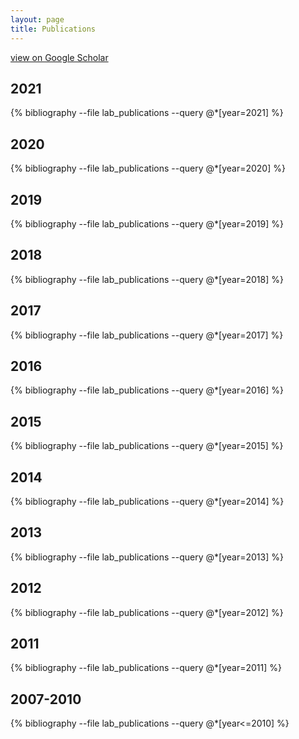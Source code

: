 ```yaml
---
layout: page
title: Publications 
---
```


<a href="https://scholar.google.de/citations?user=ChX0opIAAAAJ&hl=en"> view on Google Scholar </a>

## 2021

{% bibliography --file lab_publications --query @*[year=2021] %}

## 2020

{% bibliography --file lab_publications --query @*[year=2020] %}

## 2019

{% bibliography --file lab_publications --query @*[year=2019] %}

## 2018

{% bibliography --file lab_publications --query @*[year=2018] %}

## 2017

{% bibliography --file lab_publications --query @*[year=2017] %}

## 2016

{% bibliography --file lab_publications --query @*[year=2016] %}

## 2015

{% bibliography --file lab_publications --query @*[year=2015] %}


## 2014

{% bibliography --file lab_publications --query @*[year=2014] %}

## 2013

{% bibliography --file lab_publications --query @*[year=2013] %}


## 2012

{% bibliography --file lab_publications --query @*[year=2012] %}


## 2011

{% bibliography --file lab_publications --query @*[year=2011] %}


## 2007-2010

{% bibliography --file lab_publications --query @*[year<=2010] %}
